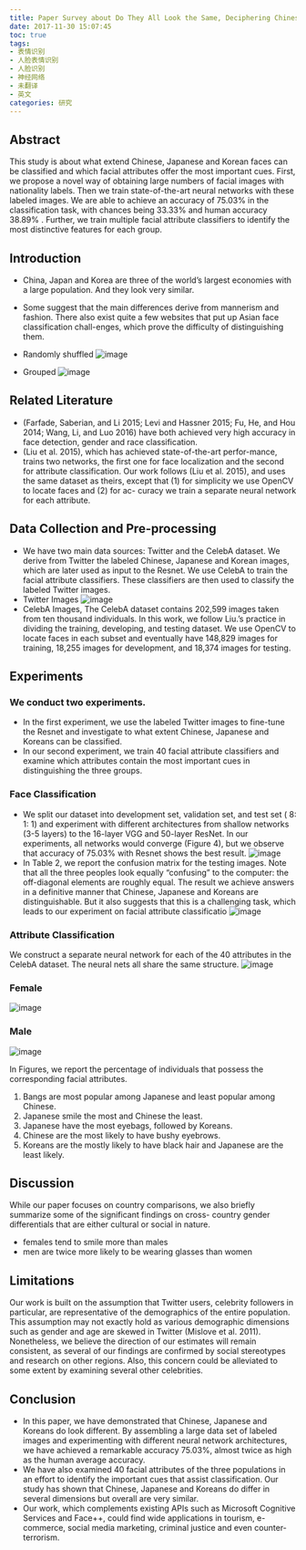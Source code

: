 ```yaml
---
title: Paper Survey about Do They All Look the Same, Deciphering Chinese, Japanese a
date: 2017-11-30 15:07:45
toc: true
tags: 
- 表情识别
- 人脸表情识别
- 人脸识别
- 神经网络
- 未翻译
- 英文
categories: 研究
---
```

## Abstract 
This study is about what extend Chinese, Japanese and Korean faces can be classified and which facial attributes offer the most important cues. First, we propose a novel way of obtaining large numbers of facial images with nationality labels. Then we train state-of-the-art neural networks with these labeled images. We are able to achieve an accuracy of 75.03% in the classification task, with chances being 33.33% and human accuracy 38.89% . Further, we train multiple facial attribute classifiers to identify the most distinctive features for each group. 

## Introduction 
- China, Japan and Korea are three of the world’s largest economies  with a large population. And they look very similar. 
- Some suggest that the main differences derive from mannerism and fashion. There also exist quite a few websites that put up Asian face classification chall-enges, which prove the difficulty of distinguishing them.

- Randomly shuffled 
![image](http://oonaavjvi.bkt.clouddn.com/look01.jpg)
- Grouped
![image](http://oonaavjvi.bkt.clouddn.com/look02.jpg)

## Related Literature 
- (Farfade, Saberian, and Li 2015; Levi and Hassner 2015; Fu, He, and Hou 2014; Wang, Li, and Luo 2016) have both achieved very high accuracy in face detection, gender and race classification.
- (Liu et al. 2015), which has achieved state-of-the-art perfor-mance, trains two networks, the first one for face localization and the second for attribute classification. Our work follows (Liu et al. 2015), and uses the same dataset as theirs, except that (1) for simplicity we use OpenCV to locate faces and (2) for ac- curacy we train a separate neural network for each attribute. 

## Data Collection and Pre-processing 
- We have two main data sources: Twitter and the CelebA dataset. We derive from Twitter the labeled Chinese, Japanese and Korean images, which are later used as input to the Resnet. We use CelebA to train the facial attribute classifiers. These classifiers are then used to classify the labeled Twitter images. 
- Twitter Images 
![image](http://oonaavjvi.bkt.clouddn.com/look03.jpg)
- CelebA Images, 
The CelebA dataset contains 202,599 images taken from ten thousand individuals. In this work, we follow Liu.’s practice in dividing the training, developing, and testing dataset. We use OpenCV to locate faces in each subset and eventually have 148,829 images for training, 18,255 images for development, and 18,374 images for testing.

## Experiments
### We conduct two experiments. 
- In the first experiment, we use the labeled Twitter images to fine-tune the Resnet and investigate to what extent Chinese, Japanese and Koreans can be classified. 
- In our second experiment, we train 40 facial attribute classifiers and examine which attributes contain the most important cues in distinguishing the three groups. 

### Face Classification 
- We split our dataset into development set, validation set, and test set ( 8: 1: 1) and experiment with different architectures from shallow networks (3-5 layers) to the 16-layer VGG and 50-layer ResNet. In our experiments, all networks would converge (Figure 4), but we observe that accuracy of 75.03% with Resnet shows the best result. 
![image](http://oonaavjvi.bkt.clouddn.com/look04.jpg)
- In Table 2, we report the confusion matrix for the testing images. Note that all the three peoples look equally “confusing” to the computer: the off-diagonal elements are roughly equal. The result we achieve answers in a definitive manner that Chinese, Japanese and Koreans are distinguishable. But it also suggests that this is a challenging task, which leads to our experiment on facial attribute classificatio
![image](http://oonaavjvi.bkt.clouddn.com/look05.jpg)

### Attribute Classification 
We construct a separate neural network for each of the 40 attributes in the CelebA dataset. The neural nets all share the same structure.
![image](http://oonaavjvi.bkt.clouddn.com/look06.jpg)

### Female
![image](http://oonaavjvi.bkt.clouddn.com/look07.jpg)
### Male
![image](http://oonaavjvi.bkt.clouddn.com/look08.jpg)

In Figures, we report the percentage of individuals that possess the corresponding facial attributes.
1. Bangs are most popular among Japanese and least popular among Chinese. 
2. Japanese smile the most and Chinese the least. 
3. Japanese have the most eyebags, followed by Koreans. 
4. Chinese are the most likely to have bushy eyebrows. 
5. Koreans are the mostly likely to have black hair and Japanese are the least likely. 

## Discussion
While our paper focuses on country comparisons, we also briefly summarize some of the significant findings on cross- country gender differentials that are either cultural or social in nature. 
- females tend to smile more than males 
- men are twice more likely to be wearing glasses than women 

## Limitations 
Our work is built on the assumption that Twitter users, celebrity followers in particular, are representative of the demographics of the entire population. This assumption may not exactly hold as various demographic dimensions such as gender and age are skewed in Twitter (Mislove et al. 2011). Nonetheless, we believe the direction of our estimates will remain consistent, as several of our findings are confirmed by social stereotypes and research on other regions. Also, this concern could be alleviated to some extent by examining several other celebrities.

## Conclusion 
- In this paper, we have demonstrated that Chinese, Japanese and Koreans do look different. By assembling a large data set of labeled images and experimenting with different neural network architectures, we have achieved a remarkable accuracy 75.03%, almost twice as high as the human average accuracy. 
- We have also examined 40 facial attributes of the three populations in an effort to identify the important cues that assist classification. Our study has shown that Chinese, Japanese and Koreans do differ in several dimensions but overall are very similar. 
- Our work, which complements existing APIs such as Microsoft Cognitive Services and Face++, could find wide applications in tourism, e-commerce, social media marketing, criminal justice and even counter-terrorism.

